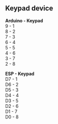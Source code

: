 <h2>Keypad device</h2>
<p>
<b>Arduino - Keypad</b>
<br/><span>9 - 1</span>
<br/><span>8 - 2</span>
<br/><span>7 - 3</span>
<br/><span>6 - 4</span>
<br/><span>5 - 5</span>
<br/><span>4 - 6</span>
<br/><span>3 - 7</span>
<br/><span>2 - 8</span>
</p>
<p>
<b>ESP - Keypad</b>
<br/><span>D7 - 1</span>
<br/><span>D6 - 2</span>
<br/><span>D5 - 3</span>
<br/><span>D4 - 4</span>
<br/><span>D3 - 5</span>
<br/><span>D2 - 6</span>
<br/><span>D1 - 7</span>
<br/><span>D0 - 8</span>
</p>